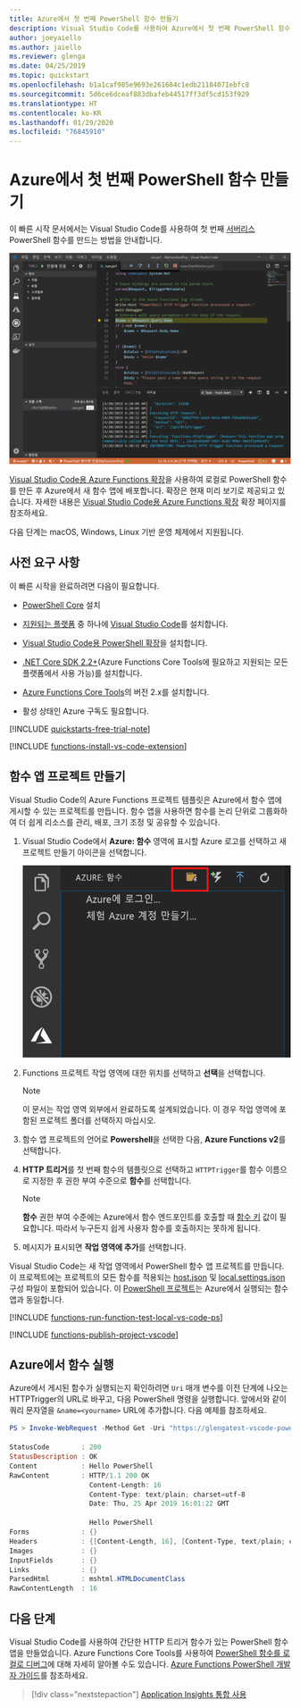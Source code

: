 ```yaml
---
title: Azure에서 첫 번째 PowerShell 함수 만들기
description: Visual Studio Code를 사용하여 Azure에서 첫 번째 PowerShell 함수를 만드는 방법을 알아봅니다.
author: joeyaiello
ms.author: jaiello
ms.reviewer: glenga
ms.date: 04/25/2019
ms.topic: quickstart
ms.openlocfilehash: b1a1caf985e9693e261684c1edb21184071ebfc8
ms.sourcegitcommit: 5d6ce6dceaf883dbafeb44517ff3df5cd153f929
ms.translationtype: HT
ms.contentlocale: ko-KR
ms.lasthandoff: 01/29/2020
ms.locfileid: "76845910"
---
```

# <a name="create-your-first-powershell-function-in-azure"></a>Azure에서 첫 번째 PowerShell 함수 만들기

이 빠른 시작 문서에서는 Visual Studio Code를 사용하여 첫 번째 [서버리스](https://azure.com/serverless) PowerShell 함수를 만드는 방법을 안내합니다.

![Visual Studio Code 프로젝트의 Azure Functions 코드](./media/functions-create-first-function-powershell/powershell-project-first-function.png)

[Visual Studio Code용 Azure Functions 확장]을 사용하여 로컬로 PowerShell 함수를 만든 후 Azure에서 새 함수 앱에 배포합니다. 확장은 현재 미리 보기로 제공되고 있습니다. 자세한 내용은 [Visual Studio Code용 Azure Functions 확장] 확장 페이지를 참조하세요.

다음 단계는 macOS, Windows, Linux 기반 운영 체제에서 지원됩니다.

## <a name="prerequisites"></a>사전 요구 사항

이 빠른 시작을 완료하려면 다음이 필요합니다.

* [PowerShell Core](/powershell/scripting/install/installing-powershell-core-on-windows) 설치

* [지원되는 플랫폼](https://code.visualstudio.com/docs/supporting/requirements#_platforms) 중 하나에 [Visual Studio Code](https://code.visualstudio.com/)를 설치합니다. 

* [Visual Studio Code용 PowerShell 확장](https://marketplace.visualstudio.com/items?itemName=ms-vscode.PowerShell)을 설치합니다.

* [.NET Core SDK 2.2+](https://www.microsoft.com/net/download)(Azure Functions Core Tools에 필요하고 지원되는 모든 플랫폼에서 사용 가능)를 설치합니다.

* [Azure Functions Core Tools](functions-run-local.md#v2)의 버전 2.x를 설치합니다.

* 활성 상태인 Azure 구독도 필요합니다.

[!INCLUDE [quickstarts-free-trial-note](../../includes/quickstarts-free-trial-note.md)]

[!INCLUDE [functions-install-vs-code-extension](../../includes/functions-install-vs-code-extension.md)] 

## <a name="create-a-function-app-project"></a>함수 앱 프로젝트 만들기

Visual Studio Code의 Azure Functions 프로젝트 템플릿은 Azure에서 함수 앱에 게시할 수 있는 프로젝트를 만듭니다. 함수 앱을 사용하면 함수를 논리 단위로 그룹화하여 더 쉽게 리소스를 관리, 배포, 크기 조정 및 공유할 수 있습니다.

1. Visual Studio Code에서 **Azure: 함수** 영역에 표시할 Azure 로고를 선택하고 새 프로젝트 만들기 아이콘을 선택합니다.

    ![함수 앱 프로젝트 만들기](./media/functions-create-first-function-powershell/create-function-app-project.png)

1. Functions 프로젝트 작업 영역에 대한 위치를 선택하고 **선택**을 선택합니다.

    > [!NOTE]
    > 이 문서는 작업 영역 외부에서 완료하도록 설계되었습니다. 이 경우 작업 영역에 포함된 프로젝트 폴더를 선택하지 마십시오.

1. 함수 앱 프로젝트의 언어로 **Powershell**을 선택한 다음, **Azure Functions v2**를 선택합니다.

1. **HTTP 트리거**를 첫 번째 함수의 템플릿으로 선택하고 `HTTPTrigger`를 함수 이름으로 지정한 후 권한 부여 수준으로 **함수**를 선택합니다.

    > [!NOTE]
    > **함수** 권한 부여 수준에는 Azure에서 함수 엔드포인트를 호출할 때 [함수 키](functions-bindings-http-webhook.md#authorization-keys) 값이 필요합니다. 따라서 누구든지 쉽게 사용자 함수를 호출하지는 못하게 됩니다.

1. 메시지가 표시되면 **작업 영역에 추가**를 선택합니다.

Visual Studio Code는 새 작업 영역에서 PowerShell 함수 앱 프로젝트를 만듭니다. 이 프로젝트에는 프로젝트의 모든 함수를 적용되는 [host.json](functions-host-json.md) 및 [local.settings.json](functions-run-local.md#local-settings-file) 구성 파일이 포함되어 있습니다. 이 [PowerShell 프로젝트](functions-reference-powershell.md#folder-structure)는 Azure에서 실행되는 함수 앱과 동일합니다.

[!INCLUDE [functions-run-function-test-local-vs-code-ps](../../includes/functions-run-function-test-local-vs-code-ps.md)]

[!INCLUDE [functions-publish-project-vscode](../../includes/functions-publish-project-vscode.md)]

## <a name="test"></a>Azure에서 함수 실행

Azure에서 게시된 함수가 실행되는지 확인하려면 `Uri` 매개 변수를 이전 단계에 나오는 HTTPTrigger의 URL로 바꾸고, 다음 PowerShell 명령을 실행합니다. 앞에서와 같이 쿼리 문자열을 `&name=<yourname>` URL에 추가합니다. 다음 예제를 참조하세요.

```powershell
PS > Invoke-WebRequest -Method Get -Uri "https://glengatest-vscode-powershell.azurewebsites.net/api/HttpTrigger?code=nrY05eZutfPqLo0som...&name=PowerShell"

StatusCode        : 200
StatusDescription : OK
Content           : Hello PowerShell
RawContent        : HTTP/1.1 200 OK
                    Content-Length: 16
                    Content-Type: text/plain; charset=utf-8
                    Date: Thu, 25 Apr 2019 16:01:22 GMT

                    Hello PowerShell
Forms             : {}
Headers           : {[Content-Length, 16], [Content-Type, text/plain; charset=utf-8], [Date, Thu, 25 Apr 2019 16:01:22 GMT]}
Images            : {}
InputFields       : {}
Links             : {}
ParsedHtml        : mshtml.HTMLDocumentClass
RawContentLength  : 16
```

## <a name="next-steps"></a>다음 단계

Visual Studio Code를 사용하여 간단한 HTTP 트리거 함수가 있는 PowerShell 함수 앱을 만들었습니다. Azure Functions Core Tools를 사용하여 [PowerShell 함수를 로컬로 디버그](functions-debug-powershell-local.md)에 대해 자세히 알아볼 수도 있습니다. [Azure Functions PowerShell 개발자 가이드](functions-reference-powershell.md)를 참조하세요.

> [!div class="nextstepaction"]
> [Application Insights 통합 사용](functions-monitoring.md#manually-connect-an-app-insights-resource)

[Azure portal]: https://portal.azure.com
[Azure Functions Core Tools]: functions-run-local.md
[Visual Studio Code용 Azure Functions 확장]: https://marketplace.visualstudio.com/items?itemName=ms-azuretools.vscode-azurefunctions
[`Wait-Debugger`]: /powershell/module/microsoft.powershell.utility/wait-debugger?view=powershell-6
